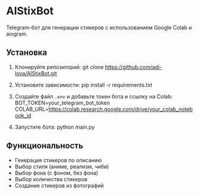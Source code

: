 # AIStixBot

Telegram-бот для генерации стикеров с использованием Google Colab и aiogram.

## Установка

1. Клонируйте репозиторий:
git clone https://github.com/adi-lova/AIStixBot.git


2. Установите зависимости:
pip install -r requirements.txt


3. Создайте файл `.env` и добавьте токен бота и ссылку на Colab:
BOT_TOKEN=your_telegram_bot_token
COLAB_URL=https://colab.research.google.com/drive/your_colab_notebook_id


4. Запустите бота:
python main.py


## Функциональность

- Генерация стикеров по описанию
- Выбор стиля (аниме, реализм, чиби)
- Выбор фона (с фоном, без фона)
- Выбор количества стикеров
- Создание стикеров из фотографий